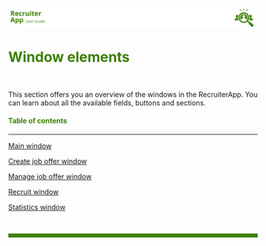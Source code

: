 ![banner](../../attachments/blanco.png)

# <span style="color:#3C8000">Window elements</span>

<br>

This section offers you an overview of the windows in the RecruiterApp. You can learn about all the available fields, buttons and sections.

#### <span style="color:#3C8000">Table of contents</span>

---

[Main window](Main-window.md) <br>

[Create job offer window](Create-job-offer-window.md)<br>

[Manage job offer window](Manage-job-offer-window.md)<br>

[Recruit window](Recruit-window.md)<br>

[Statistics window](Statistics-window.md)<br>

<br>
<hr style="height:8px;background-color:#3C8000">
